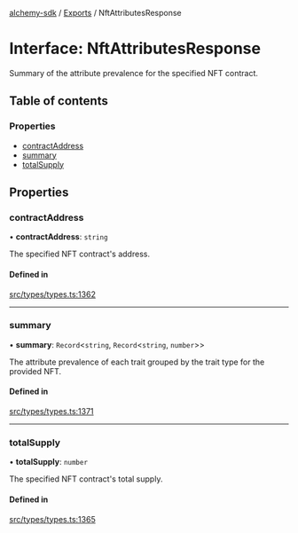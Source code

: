[alchemy-sdk](../README.md) / [Exports](../modules.md) / NftAttributesResponse

# Interface: NftAttributesResponse

Summary of the attribute prevalence for the specified NFT contract.

## Table of contents

### Properties

- [contractAddress](NftAttributesResponse.md#contractaddress)
- [summary](NftAttributesResponse.md#summary)
- [totalSupply](NftAttributesResponse.md#totalsupply)

## Properties

### contractAddress

• **contractAddress**: `string`

The specified NFT contract's address.

#### Defined in

[src/types/types.ts:1362](https://github.com/alchemyplatform/alchemy-sdk-js/blob/7bf2430/src/types/types.ts#L1362)

___

### summary

• **summary**: `Record`<`string`, `Record`<`string`, `number`\>\>

The attribute prevalence of each trait grouped by the trait type for the
provided NFT.

#### Defined in

[src/types/types.ts:1371](https://github.com/alchemyplatform/alchemy-sdk-js/blob/7bf2430/src/types/types.ts#L1371)

___

### totalSupply

• **totalSupply**: `number`

The specified NFT contract's total supply.

#### Defined in

[src/types/types.ts:1365](https://github.com/alchemyplatform/alchemy-sdk-js/blob/7bf2430/src/types/types.ts#L1365)
